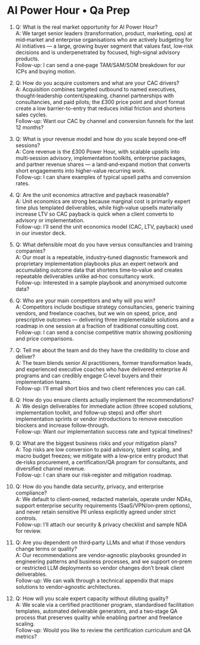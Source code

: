 # AI Power Hour • Qa Prep

1) Q: What is the real market opportunity for AI Power Hour?  
A: We target senior leaders (transformation, product, marketing, ops) at mid‑market and enterprise organisations who are actively budgeting for AI initiatives — a large, growing buyer segment that values fast, low‑risk decisions and is underpenetrated by focused, high‑signal advisory products.  
Follow-up: I can send a one‑page TAM/SAM/SOM breakdown for our ICPs and buying motion.

2) Q: How do you acquire customers and what are your CAC drivers?  
A: Acquisition combines targeted outbound to named executives, thought‑leadership content/speaking, channel partnerships with consultancies, and paid pilots; the £300 price point and short format create a low barrier-to-entry that reduces initial friction and shortens sales cycles.  
Follow-up: Want our CAC by channel and conversion funnels for the last 12 months?

3) Q: What is your revenue model and how do you scale beyond one‑off sessions?  
A: Core revenue is the £300 Power Hour, with scalable upsells into multi‑session advisory, implementation toolkits, enterprise packages, and partner revenue shares — a land‑and‑expand motion that converts short engagements into higher‑value recurring work.  
Follow-up: I can share examples of typical upsell paths and conversion rates.

4) Q: Are the unit economics attractive and payback reasonable?  
A: Unit economics are strong because marginal cost is primarily expert time plus templated deliverables, while high‑value upsells materially increase LTV so CAC payback is quick when a client converts to advisory or implementation.  
Follow-up: I’ll send the unit economics model (CAC, LTV, payback) used in our investor deck.

5) Q: What defensible moat do you have versus consultancies and training companies?  
A: Our moat is a repeatable, industry‑tuned diagnostic framework and proprietary implementation playbooks plus an expert network and accumulating outcome data that shortens time‑to‑value and creates repeatable deliverables unlike ad‑hoc consultancy work.  
Follow-up: Interested in a sample playbook and anonymised outcome data?

6) Q: Who are your main competitors and why will you win?  
A: Competitors include boutique strategy consultancies, generic training vendors, and freelance coaches, but we win on speed, price, and prescriptive outcomes — delivering three implementable solutions and a roadmap in one session at a fraction of traditional consulting cost.  
Follow-up: I can send a concise competitive matrix showing positioning and price comparisons.

7) Q: Tell me about the team and do they have the credibility to close and deliver?  
A: The team blends senior AI practitioners, former transformation leads, and experienced executive coaches who have delivered enterprise AI programs and can credibly engage C‑level buyers and their implementation teams.  
Follow-up: I’ll email short bios and two client references you can call.

8) Q: How do you ensure clients actually implement the recommendations?  
A: We design deliverables for immediate action (three scoped solutions, implementation toolkit, and follow‑up steps) and offer short implementation sprints or vendor introductions to remove execution blockers and increase follow‑through.  
Follow-up: Want our implementation success rate and typical timelines?

9) Q: What are the biggest business risks and your mitigation plans?  
A: Top risks are low conversion to paid advisory, talent scaling, and macro budget freezes; we mitigate with a low‑price entry product that de‑risks procurement, a certification/QA program for consultants, and diversified channel revenue.  
Follow-up: I can share our risk‑register and mitigation roadmap.

10) Q: How do you handle data security, privacy, and enterprise compliance?  
A: We default to client‑owned, redacted materials, operate under NDAs, support enterprise security requirements (SaaS/VPN/on‑prem options), and never retain sensitive PII unless explicitly agreed under strict controls.  
Follow-up: I’ll attach our security & privacy checklist and sample NDA for review.

11) Q: Are you dependent on third‑party LLMs and what if those vendors change terms or quality?  
A: Our recommendations are vendor‑agnostic playbooks grounded in engineering patterns and business processes, and we support on‑prem or restricted LLM deployments so vendor changes don’t break client deliverables.  
Follow-up: We can walk through a technical appendix that maps solutions to vendor‑agnostic architectures.

12) Q: How will you scale expert capacity without diluting quality?  
A: We scale via a certified practitioner program, standardised facilitation templates, automated deliverable generators, and a two‑stage QA process that preserves quality while enabling partner and freelance scaling.  
Follow-up: Would you like to review the certification curriculum and QA metrics?
